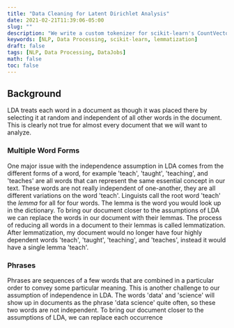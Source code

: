 ```yaml
---
title: "Data Cleaning for Latent Dirichlet Analysis"
date: 2021-02-21T11:39:06-05:00
slug: ""
description: "We write a custom tokenizer for scikit-learn's CountVectorizer that implements lemmatization with parts of speach tagging."
keywords: [NLP, Data Processing, scikit-learn, lemmatization]
draft: false
tags: [NLP, Data Processing, DataJobs]
math: false
toc: false
---
```



## Background

LDA treats each word in a document as though it was placed there by selecting it at random and independent of all other words in the document.
This is clearly not true for almost every document that we will want to analyze.

### Multiple Word Forms
One major issue with the independence assumption in LDA comes from the different forms of a word, for example 'teach', 'taught', 'teaching', and 'teaches' are all words that can represent the same essential concept in our text.
These words are not really independent of one-another, they are all different variations on the word 'teach'.
Linguists call the root word 'teach' the _lemma_ for all for four words.
The lemma is the word you would look up in the dictionary.
To bring our document closer to the assumptions of LDA we can replace the words in our document with their lemmas.
The process of reducing all words in a document to their lemmas is called lemmatization.
After lemmatization, my document would no longer have four highly dependent words 'teach', 'taught', 'teaching', and 'teaches', instead it would have a single lemma 'teach'.

### Phrases

Phrases are sequences of a few words that are combined in a particular order to convey some particular meaning.
This is another challenge to our assumption of independence in LDA. 
The words 'data' and 'science' will show up in documents as the phrase 'data science' quite often, so these two words are not independent.
To bring our document closer to the assumptions of LDA, we can replace each occurrence
